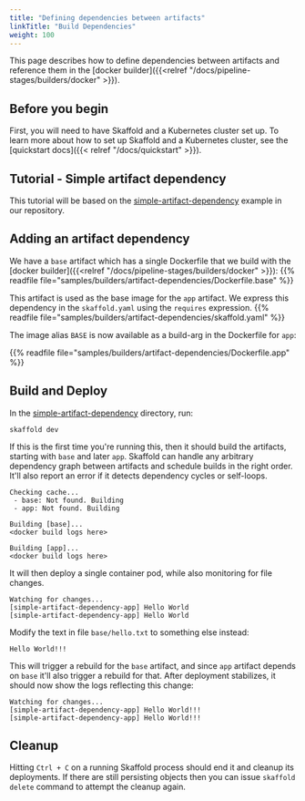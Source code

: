 ```yaml
---
title: "Defining dependencies between artifacts"
linkTitle: "Build Dependencies"
weight: 100
---
```


This page describes how to define dependencies between artifacts and reference them in the [docker builder]({{<relref "/docs/pipeline-stages/builders/docker" >}}).

## Before you begin

First, you will need to have Skaffold and a Kubernetes cluster set up.
To learn more about how to set up Skaffold and a Kubernetes cluster, see the [quickstart docs]({{< relref "/docs/quickstart" >}}).

## Tutorial - Simple artifact dependency

This tutorial will be based on the [simple-artifact-dependency](https://github.com/GoogleContainerTools/skaffold/tree/main/examples/simple-artifact-dependency) example in our repository.


## Adding an artifact dependency

We have a `base` artifact which has a single Dockerfile that we build with the [docker builder]({{<relref "/docs/pipeline-stages/builders/docker" >}}):
 {{% readfile file="samples/builders/artifact-dependencies/Dockerfile.base" %}}

This artifact is used as the base image for the `app` artifact. We express this dependency in the `skaffold.yaml` using the `requires` expression.
{{% readfile file="samples/builders/artifact-dependencies/skaffold.yaml" %}}

The image alias `BASE` is now available as a build-arg in the Dockerfile for `app`:
 
{{% readfile file="samples/builders/artifact-dependencies/Dockerfile.app" %}}

## Build and Deploy

In the [simple-artifact-dependency](https://github.com/GoogleContainerTools/skaffold/tree/main/examples/simple-artifact-dependency) directory, run:

```text
skaffold dev
```

If this is the first time you're running this, then it should build the artifacts, starting with `base` and later `app`. Skaffold can handle any arbitrary dependency graph between artifacts and schedule builds in the right order. It'll also report an error if it detects dependency cycles or self-loops.

```text
Checking cache...
 - base: Not found. Building
 - app: Not found. Building

Building [base]...
<docker build logs here>

Building [app]...
<docker build logs here>
```
It will then deploy a single container pod, while also monitoring for file changes.

```text
Watching for changes...
[simple-artifact-dependency-app] Hello World
[simple-artifact-dependency-app] Hello World
```

Modify the text in file `base/hello.txt` to something else instead:

```text
Hello World!!!
```

This will trigger a rebuild for the `base` artifact, and since `app` artifact depends on `base` it'll also trigger a rebuild for that. After deployment stabilizes, it should now show the logs reflecting this change:

```text
Watching for changes...
[simple-artifact-dependency-app] Hello World!!!
[simple-artifact-dependency-app] Hello World!!!
```

## Cleanup

Hitting `Ctrl + C` on a running Skaffold process should end it and cleanup its deployments. If there are still persisting objects then you can issue `skaffold delete` command to attempt the cleanup again.